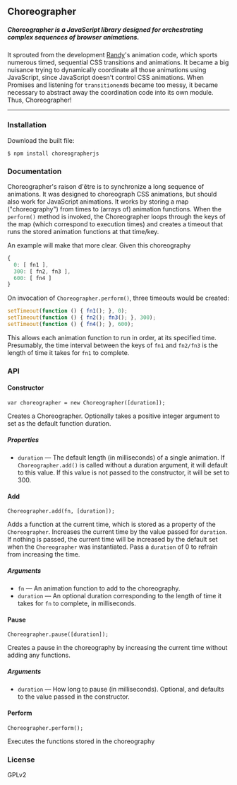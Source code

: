 ## Choreographer

##### Choreographer is a JavaScript library designed for orchestrating complex sequences of browser animations.

It sprouted from the development [Randy](https://github.com/yaybrigade/randy)'s animation code, which sports numerous timed, sequential CSS transitions and animations. It became a big nuisance trying to dynamically coordinate all those animations using JavaScript, since JavaScript doesn't control CSS animations. When Promises and listening for `transitionend`s became too messy, it became necessary to abstract away the coordination code into its own module. Thus, Choreographer!

---

### Installation

Download the built file:

`$ npm install choreographerjs`

### Documentation

Choreographer's raison d'être is to synchronize a long sequence of animations. It was designed to choreograph CSS animations, but should also work for JavaScript animations. It works by storing a map ("choreography") from times to (arrays of) animation functions. When the `perform()` method is invoked, the Choreographer loops through the keys of the map (which correspond to execution times) and creates a timeout that runs the stored animation functions at that time/key.

An example will make that more clear. Given this choreography

```javascript
{
  0: [ fn1 ],
  300: [ fn2, fn3 ],
  600: [ fn4 ]
}
```

On invocation of `Choreographer.perform()`, three timeouts would be created:

```javascript
setTimeout(function () { fn1(); }, 0);
setTimeout(function () { fn2(); fn3(); }, 300);
setTimeout(function () { fn4(); }, 600);
```

This allows each animation function to run in order, at its specified time. Presumably, the time interval between the keys of `fn1` and `fn2/fn3` is the length of time it takes for `fn1` to complete.

### API

#### Constructor

`var choreographer = new Choreographer([duration]);`

Creates a Choreographer. Optionally takes a positive integer argument to set as the default function duration.

##### Properties
* `duration` — The default length (in milliseconds) of a single animation. If `Choreographer.add()` is called without a duration argument, it will default to this value. If this value is not passed to the constructor, it will be set to 300.

#### Add

`Choreographer.add(fn, [duration]);`

Adds a function at the current time, which is stored as a property of the `Choreographer`. Increases the current time by the value passed for `duration`. If nothing is passed, the current time will be increased by the default set when the `Choreographer` was instantiated. Pass a `duration` of 0 to refrain from increasing the time.

##### Arguments
* `fn` — An animation function to add to the choreography.
* `duration` — An optional duration corresponding to the length of time it takes for `fn` to complete, in milliseconds.

#### Pause

`Choreographer.pause([duration]);`

Creates a pause in the choreography by increasing the current time without adding any functions.

##### Arguments
* `duration` — How long to pause (in milliseconds). Optional, and defaults to the value passed in the constructor.

#### Perform

`Choreographer.perform();`

Executes the functions stored in the choreography

### License

GPLv2
